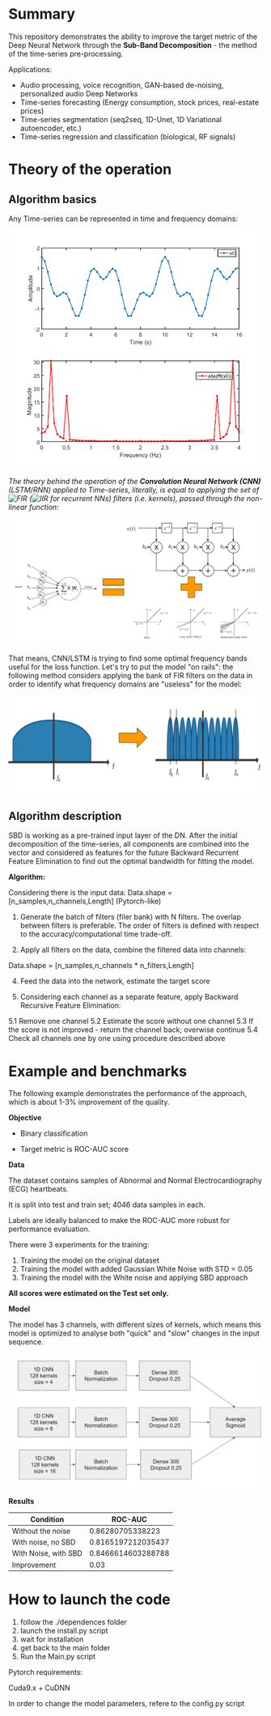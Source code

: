 # Summary

This repository demonstrates the ability to improve the target metric of the Deep Neural Network through the **Sub-Band Decomposition** - the method of the time-series pre-processing.

Applications:

* Audio processing, voice recognition, GAN-based de-noising, personalized audio Deep Networks
* Time-series forecasting (Energy consumption, stock prices, real-estate prices)
* Time-series segmentation (seq2seq, 1D-Unet, 1D Variational autoencoder, etc.)
* Time-series regression and classification (biological, RF signals)

# Theory of the operation

## Algorithm basics

Any Time-series can be represented in time and frequency domains:

![FFT](/pictures/fft.png)

_The theory behind the operation of the **Convolution Neural Network (CNN)** (LSTM/RNN) applied to Time-series, literally, is equal to applying the set of ![FIR](https://en.wikipedia.org/wiki/Finite_impulse_response) (![IIR](https://en.wikipedia.org/wiki/Infinite_impulse_response) for recurrent NNs) filters (i.e. kernels), passed through the non-linear function:_

![cnn](/pictures/cnnPNG.PNG)

That means, CNN/LSTM is trying to find some optimal frequency bands useful for the loss function. Let's try to put the model "on rails": the following method considers applying the bank of FIR filters on the data in order to identify what frequency domains are "useless" for the model:

![sbd](/pictures/SBD.PNG)

## Algorithm description

SBD is working as a pre-trained input layer of the DN. After the initial decomposition of the time-series, all components are combined into the vector and considered as features for the future Backward Recurrent Feature Elimination to find out the optimal bandwidth for fitting the model.

**Algorithm:**

Considering there is the input data: 
Data.shape = [n_samples,n_channels,Length] (Pytorch-like)

1. Generate the batch of filters (filer bank) with N filters. The overlap between filters is preferable. The order of filters is defined with respect to the accuracy/computational time trade-off. 

2. Apply all filters on the data, combine the filtered data into channels:

Data.shape = [n_samples,n_channels * n_filters,Length]

4. Feed the data into the network, estimate the target score

5. Considering each channel as a separate feature, apply Backward Recursive Feature Elimination:
  
  5.1 Remove one channel
  5.2 Estimate the score without one channel
  5.3 If the score is not improved - return the channel back; overwise continue
  5.4 Check all channels one by one using procedure described above


# Example and benchmarks

The following example demonstrates the performance of the approach, which is about 1-3% improvement of the quality.


**Objective**

- Binary classification

- Target metric is ROC-AUC score


**Data**

The dataset contains samples of Abnormal and Normal Electrocardiography (ECG) heartbeats.

It is split into test and train set; 4046 data samples in each. 

Labels are ideally balanced to make the ROC-AUC more robust for performance evaluation.

There were 3 experiments for the training:
1. Training the model on the original dataset
2. Training the model with added Gaussian White Noise with STD = 0.05
3. Training the model with the White noise and applying SBD approach

**All scores were estimated on the Test set only.**

**Model**

The model has 3 channels, with different sizes of kernels, which means this model is optimized to analyse both "quick" and "slow" changes in the input sequence.

![sbd](/pictures/modelPNG.PNG)

**Results**


| Condition             | ROC-AUC             |
| --------------------- | ------------------- |
| Without the noise     | 0.86280705338223    |
| With noise, no SBD    | 0.8165197212035437  |
| With Noise, with SBD  | 0.8466614603288788  |
| Improvement           | 0.03                | 


# How to launch the code

1. follow the ./dependences folder
2. launch the install.py script
3. wait for installation
3. get back to the main folder
4. Run the Main.py script

Pytorch requirements:

Cuda9.x + CuDNN

In order to change the model parameters, refere to the config.py script
